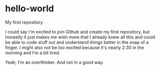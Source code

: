 # hello-world
My first repository

I could say I'm excited to join Github and create my first repository, but honestly it just makes me wish more that I already knew all this and could be able to code stuff out and understand things better in the snap of a finger. I might also not be too excited because it's nearly 2:30 in the morning and I'm a bit tired. 

Yeah, I'm an overthinker. And not in a good way. 
